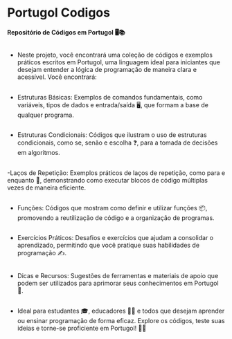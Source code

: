 # Portugol Codigos

**Repositório de Códigos em Portugol 🖥️📚**
##
- Neste projeto, você encontrará uma coleção de códigos e exemplos práticos escritos em Portugol, uma linguagem ideal para iniciantes que desejam entender a lógica de programação de maneira clara e acessível. Você encontrará:
##
- Estruturas Básicas: Exemplos de comandos fundamentais, como variáveis, tipos de dados e entrada/saída 🖥️, que formam a base de qualquer programa.
##
- Estruturas Condicionais: Códigos que ilustram o uso de estruturas condicionais, como se, senão e escolha ❓, para a tomada de decisões em algoritmos.
##
-Laços de Repetição: Exemplos práticos de laços de repetição, como para e enquanto 🔄, demonstrando como executar blocos de código múltiplas vezes de maneira eficiente.
##
- Funções: Códigos que mostram como definir e utilizar funções 📦, promovendo a reutilização de código e a organização de programas.
##
- Exercícios Práticos: Desafios e exercícios que ajudam a consolidar o aprendizado, permitindo que você pratique suas habilidades de programação ✍️.
##
- Dicas e Recursos: Sugestões de ferramentas e materiais de apoio que podem ser utilizados para aprimorar seus conhecimentos em Portugol 📖.
##
- Ideal para estudantes 🎓, educadores 👩‍🏫 e todos que desejam aprender ou ensinar programação de forma eficaz. Explore os códigos, teste suas ideias e torne-se proficiente em Portugol! 🚀🌟
##
